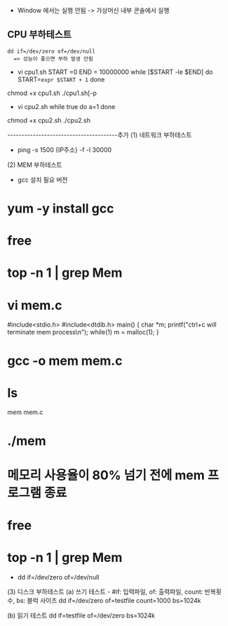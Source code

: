 
* Window 에서는 실행 안됨 -> 가상머신 내부 콘솔에서 실행 

## CPU 부하테스트
```
dd if=/dev/zero of=/dev/null
  => 성능이 좋으면 부하 발생 안됨
```

 * vi cpu1.sh
START =0
END = 10000000
while [$START -le $END]
do
	START=`expr $START + 1`
done

chmod +x cpu1.sh
./cpu1.sh[-p

 * vi cpu2.sh
while true
do
	a=1
done

chmod +x cpu2.sh
./cpu2.sh

---------------------------------------추가
(1) 네트워크 부하테스트

* ping -s 1500 {IP주소} -f -l 30000


(2) MEM 부하테스트
* gcc 설치 필요 버전
# yum -y install gcc
# free
# top -n 1 | grep Mem

# vi mem.c
#include<stdio.h>
#include<dtdib.h>
main() {
	char *m;
	printf("ctrl+c will terminate mem process\n");
	while(1)
		m = malloc(1);
}
# gcc -o mem mem.c
# ls
mem mem.c
# ./mem
# 메모리 사용율이 80% 넘기 전에 mem 프로그램 종료
# free
# top -n 1 | grep Mem

* dd if=/dev/zero of=/dev/null


(3) 디스크 부하테스트
  (a) 쓰기 테스트 - #if: 입력파일, of: 출력파일, count: 반복횟수, bs: 블럭 사이즈
   dd if=/dev/zero of=testfile count=1000 bs=1024k
 
  (b) 읽기 테스트
   dd if=testfile of=/dev/zero bs=1024k
